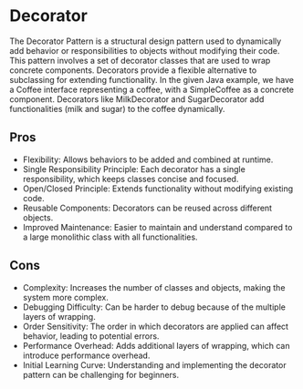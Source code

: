 # Decorator

The Decorator Pattern is a structural design pattern used to dynamically add behavior or responsibilities to objects
without modifying their code. This pattern involves a set of decorator classes that are used to wrap concrete
components. Decorators provide a flexible alternative to subclassing for extending functionality. In the given Java
example, we have a Coffee interface representing a coffee, with a SimpleCoffee as a concrete component. Decorators like
MilkDecorator and SugarDecorator add functionalities (milk and sugar) to the coffee dynamically.

## Pros

- Flexibility: Allows behaviors to be added and combined at runtime.
- Single Responsibility Principle: Each decorator has a single responsibility, which keeps classes concise and focused.
- Open/Closed Principle: Extends functionality without modifying existing code.
- Reusable Components: Decorators can be reused across different objects.
- Improved Maintenance: Easier to maintain and understand compared to a large monolithic class with all functionalities.

## Cons

- Complexity: Increases the number of classes and objects, making the system more complex.
- Debugging Difficulty: Can be harder to debug because of the multiple layers of wrapping.
- Order Sensitivity: The order in which decorators are applied can affect behavior, leading to potential errors.
- Performance Overhead: Adds additional layers of wrapping, which can introduce performance overhead.
- Initial Learning Curve: Understanding and implementing the decorator pattern can be challenging for beginners.
